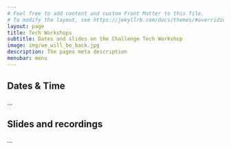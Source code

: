 ```yaml
---
# Feel free to add content and custom Front Matter to this file.
# To modify the layout, see https://jekyllrb.com/docs/themes/#overriding-theme-defaults
layout: page
title: Tech Workshops
subtitle: Dates and slides on the Challenge Tech Workshop
image: img/we_will_be_back.jpg
description: The pages meta description
menubar: menu
---
```


## Dates & Time

...

## Slides and recordings

...
